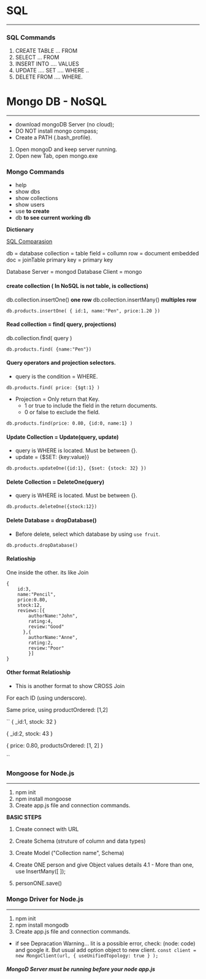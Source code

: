 # SQL
--------

### SQL Commands
1. CREATE TABLE ... FROM
2. SELECT ... FROM
3. INSERT INTO .... VALUES
4. UPDATE .... SET .... WHERE ..
5. DELETE FROM .... WHERE.


# Mongo DB - NoSQL
-----------------

- download mongoDB Server (no cloud);
- DO NOT install mongo compass;
- Create a PATH (.bash_profile).

1. Open mongoD and keep server running.
2. Open new Tab, open mongo.exe




### Mongo Commands

* help
* show dbs
* show collections
* show users
* use __to create__
* db __to see current working db__

__Dictionary__

[SQL Comparasion](https://docs.mongodb.com/manual/reference/sql-comparison/)


db              = database
collection      = table
field           = collumn
row             = document
embedded doc    = joinTable
primary key     = primary key

Database Server = mongod
Database Client = mongo


#### create collection ( In NoSQL is not table, is collections)

db.collection.insertOne()   __one row__
db.collection.insertMany()  __multiples row__


```
db.products.insertOne( { id:1, name:"Pen", price:1.20 })

```

#### Read collection = find( query, projections)

db.collection.find( query )   

```
db.products.find( {name:"Pen"})

```

#### Query operators and  projection selectors.

  * query is the condition = WHERE.

```
db.products.find( price: {$gt:1} )

```

* Projection = Only return that Key.
  * 1 or true to include the field in the return documents.
  * 0 or false to exclude the field.

```
db.products.find(price: 0.80, {id:0, name:1} )

```

#### Update Collection = Update(query, update)

- query is WHERE is located. Must be between {}.
- update = {$SET: {key:value}}

```
db.products.updateOne({id:1}, {$set: {stock: 32} })

```


#### Delete Collection = DeleteOne(query)

- query is WHERE is located. Must be between {}.

```
db.products.deleteOne({stock:12}) 

```

#### Delete Database = dropDatabase()

- Before delete, select which database by using `use fruit`.

```
db.products.dropDatabase() 

```



#### Relatioship

One inside the other. its like Join

```
{
    id:3,
    name:"Pencil",
    price:0.80,
    stock:12,
    reviews:[{
        authorName:"John",
        rating:4,
        review:"Good"
      },{
        authorName:"Anne",
        rating:2,
        review:"Poor"
        }]
}
```

#### Other format Relatioship 

- This is another format to show CROSS Join

For each ID (using underscore).

Same price, using productOrdered: [1,2]

``
{
  _id:1,
  stock: 32
}

{
  _id:2,
  stock: 43
}

{
  price: 0.80,
  productsOrdered: [1, 2]
}

``

### Mongoose for Node.js
------------------------------

1. npm init
2. npm install mongoose
3. Create app.js file and connection commands.

__BASIC STEPS__
  1. Create connect with URL
  2. Create Schema (struture of column and data types)
  3. Create Model ("Collection name", Schema)
  4. Create ONE person and give Object values details
    4.1 - More than one, use InsertMany([ ]);
    
  5. personONE.save()

 







### Mongo Driver for Node.js
------------------------------

1. npm init
2. npm install mongodb
3. Create app.js file and connection commands.

* if see Depracation Warning... Iit is a possible error, check: (node: code) and google it. But usual add option object to new client.
` const client = new MongoClient(url, { useUnifiedTopology: true } ); `

##### MongoD Server must be running before your node app.js